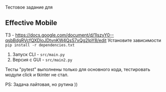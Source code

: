 Тестовое задание для <h2> Effective Mobile </h2>
ТЗ - https://docs.google.com/document/d/1IszyY0--qsbBdgRVcfQXDloJDtvnKW4QsS7xQg2IpY8/edit
Установите зависимости <code> pip install -r dependencies.txt </code>

1. Запуск CLI - <code>src/main.py</code>
2. Версия с GUI - <code>src/main2.py</code>

Тесты "pytest" выполнены только для основного кода, тестировать модули click и tkinter не стал.

PS:
Задача лайтовая, но рутина ))
